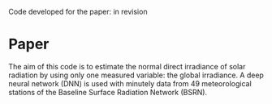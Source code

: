 Code developed for the paper: 
in revision

# Paper

The aim of this code is to estimate the normal direct irradiance of solar radiation by using only one measured variable: the global irradiance. A deep neural network (DNN) is used with minutely data from 49 meteorological stations of the Baseline Surface Radiation Network (BSRN). 

